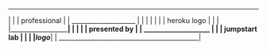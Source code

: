 
   ____________________________________________
  |                                            |
  |               professional                 |
  |           ____________________             |
  |          |                    |            |
  |          |    heroku logo     |            |
  |          |____________________|            |
  |                                            |
  |                presented by                |
  |           ____________________             |
  |          |    jumpstart lab   |            |
  |          |_______logo_________|            |
   ____________________________________________|

   